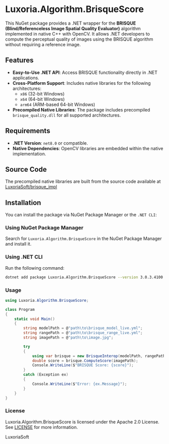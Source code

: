 # Luxoria.Algorithm.BrisqueScore

This NuGet package provides a .NET wrapper for the **BRISQUE (Blind/Referenceless Image Spatial Quality Evaluator)** algorithm implemented in native C++ with OpenCV. It allows .NET developers to compute the perceptual quality of images using the BRISQUE algorithm without requiring a reference image.

## Features
- **Easy-to-Use .NET API**: Access BRISQUE functionality directly in .NET applications.
- **Cross-Platform Support**: Includes native libraries for the following architectures:
  - `x86` (32-bit Windows)
  - `x64` (64-bit Windows)
  - `arm64` (ARM-based 64-bit Windows)
- **Precompiled Native Libraries**: The package includes precompiled `brisque_quality.dll` for all supported architectures.

## Requirements
- **.NET Version**: `net8.0` or compatible.
- **Native Dependencies**: OpenCV libraries are embedded within the native implementation.

## Source Code
The precompiled native libraries are built from the source code available at [LuxoriaSoft/brisque_impl](https://github.com/LuxoriaSoft/brisque_impl)

## Installation
You can install the package via NuGet Package Manager or the `.NET CLI`:

### Using NuGet Package Manager
Search for `Luxoria.Algorithm.BrisqueScore` in the NuGet Package Manager and install it.

### Using .NET CLI
Run the following command:
```bash
dotnet add package Luxoria.Algorithm.BrisqueScore --version 3.0.3.4100
```

### Usage
```csharp	
using Luxoria.Algorithm.BrisqueScore;

class Program
{
    static void Main()
    {
        string modelPath = @"path\to\brisque_model_live.yml";
        string rangePath = @"path\to\brisque_range_live.yml";
        string imagePath = @"path\to\image.jpg";

        try
        {
            using var brisque = new BrisqueInterop(modelPath, rangePath);
            double score = brisque.ComputeScore(imagePath);
            Console.WriteLine($"BRISQUE Score: {score}");
        }
        catch (Exception ex)
        {
            Console.WriteLine($"Error: {ex.Message}");
        }
    }
}
```

### License
Luxoria.Algorithm.BrisqueScore is licensed under the Apache 2.0 License. See [LICENSE](LICENSE) for more information.

LuxoriaSoft
